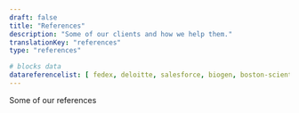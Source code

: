 ```yaml
---
draft: false
title: "References"
description: "Some of our clients and how we help them."
translationKey: "references"
type: "references"

# blocks data
datareferencelist: [ fedex, deloitte, salesforce, biogen, boston-scientific, google, disney, wbg, ashoka, lacoste, business-france, safran, colombus-consulting, edf, loreal, pierre-fabre, insead, em-lyon ]
---
```

Some of our references